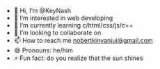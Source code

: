 - 👋 Hi, I’m @KeyNash
- 👀 I’m interested in web developing
- 🌱 I’m currently learning c/html/css/js/c++
- 💞️ I’m looking to collaborate on 
- 📫 How to reach me nobertkinyanjui@gmail.com
- 😄 Pronouns: he/him
- ⚡ Fun fact: do you realize that the sun shines

<!---
KeyNash/KeyNash is a ✨ special ✨ repository because its `README.md` (this file) appears on your GitHub profile.
You can click the Preview link to take a look at your changes.
--->
